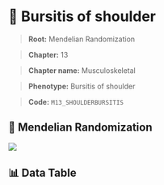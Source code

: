 # 🧪 Bursitis of shoulder

> **Root:** Mendelian Randomization

> **Chapter:** 13  

> **Chapter name:** Musculoskeletal

> **Phenotype:** Bursitis of shoulder  

> **Code:** `M13_SHOULDERBURSITIS`

## 🧬 Mendelian Randomization  

<img src="/MR/Figures/Forward/M13_SHOULDERBURSITIS.png"/>

## 📊 Data Table

<CsvTableMRF src="/MR_Data/Forward/M13_SHOULDERBURSITIS.csv"/>

